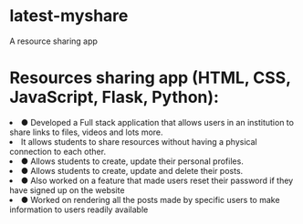 # latest-myshare
 A resource sharing app

<h1>Resources sharing app (HTML, CSS, JavaScript, Flask, Python):</h1
                                                                  
<ul>
 <li>● Developed a Full stack application that allows users in an institution to share links to files, videos and lots
more.</li>
 <li>It allows students to share resources without having a physical connection to each other.</li>
<li>● Allows students to create, update their personal profiles.</li>
<li>● Allows students to create, update and delete their posts.</li>
<li>● Also worked on a feature that made users reset their password if they have signed up on the website</li>
<li>● Worked on rendering all the posts made by specific users to make information to users readily available</li>
</ul>

